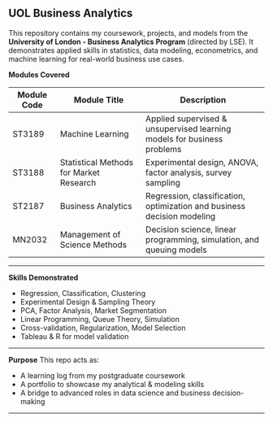 UOL Business Analytics
--
This repository contains my coursework, projects, and models from the 
**University of London - Business Analytics Program** (directed by LSE). 
It demonstrates applied skills in statistics, data modeling, econometrics, 
and machine learning for real-world business use cases.

**Modules Covered**

| Module Code | Module Title                     | Description |
|-------------|----------------------------------|-------------|
| ST3189      | Machine Learning                 | Applied supervised & unsupervised learning models for business problems |
| ST3188      | Statistical Methods for Market Research | Experimental design, ANOVA, factor analysis, survey sampling |
| ST2187      | Business Analytics               | Regression, classification, optimization and business decision modeling |
| MN2032      | Management of Science Methods    | Decision science, linear programming, simulation, and queuing models |

---

**Skills Demonstrated**
- Regression, Classification, Clustering
- Experimental Design & Sampling Theory
- PCA, Factor Analysis, Market Segmentation
- Linear Programming, Queue Theory, Simulation
- Cross-validation, Regularization, Model Selection
- Tableau & R for model validation

---

**Purpose**
This repo acts as:
- A learning log from my postgraduate coursework
- A portfolio to showcase my analytical & modeling skills
- A bridge to advanced roles in data science and business decision-making

---

